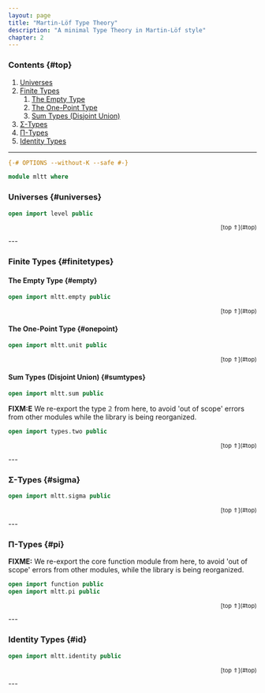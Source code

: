 ```yaml
---
layout: page
title: "Martin-Löf Type Theory"
description: "A minimal Type Theory in Martin-Löf style"
chapter: 2
---
```


### Contents {#top}

1. [Universes](#universes)
1. [Finite Types](#finitetypes)
   1. [The Empty Type](#empty)
   1. [The One-Point Type](#onepoint)
   1. [Sum Types (Disjoint Union)](#sumtypes)
1. [Σ-Types](#sigma)
1. [Π-Types](#pi)
1. [Identity Types](#id)

--------------------------------------------------------

```agda
{-# OPTIONS --without-K --safe #-}

module mltt where
```

### Universes {#universes}

```agda
open import level public
```

<p style="font-size: smaller; text-align: right">[top ⇑](#top)</p>
---

### Finite Types {#finitetypes}

#### The Empty Type {#empty}

```agda
open import mltt.empty public
```
<p style="font-size: smaller; text-align: right">[top ⇑](#top)</p>

#### The One-Point Type {#onepoint}

```agda
open import mltt.unit public
```
<p style="font-size: smaller; text-align: right">[top ⇑](#top)</p>


#### Sum Types (Disjoint Union) {#sumtypes}

```agda
open import mltt.sum public
```

**FIXM:E** We re-export the type 𝟚 from here, to avoid 'out of scope'
errors from other modules while the library is being reorganized.

```agda
open import types.two public
```

<p style="font-size: smaller; text-align: right">[top ⇑](#top)</p>
---

### Σ-Types {#sigma}

```agda
open import mltt.sigma public
```

<p style="font-size: smaller; text-align: right">[top ⇑](#top)</p>
---

### Π-Types {#pi}

**FIXME:** We re-export the core function module from here, to avoid
'out of scope' errors from other modules, while the library is being
reorganized.

```agda
open import function public
open import mltt.pi public
```

<p style="font-size: smaller; text-align: right">[top ⇑](#top)</p>
---

### Identity Types {#id}

```agda
open import mltt.identity public
```
<p style="font-size: smaller; text-align: right">[top ⇑](#top)</p>
---
